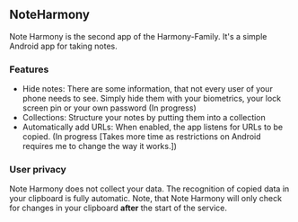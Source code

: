 ## NoteHarmony
Note Harmony is the second app of the Harmony-Family. It's a simple Android app for taking notes.

### Features
- Hide notes: There are some information, that not every user of your phone needs to see. Simply hide them with your biometrics, your lock screen pin or your own password (In progress)
- Collections: Structure your notes by putting them into a collection
- Automatically add URLs: When enabled, the app listens for URLs to be copied. (In progress [Takes more time as restrictions on Android requires me to change the way it works.])

### User privacy
Note Harmony does not collect your data. The recognition of copied data in your clipboard is fully automatic. Note, that Note Harmony will only check for changes in your clipboard **after** the start of the service.
